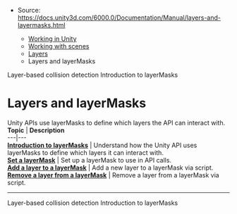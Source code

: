 * Source: https://docs.unity3d.com/6000.0/Documentation/Manual/layers-and-layermasks.html

  * [Working in Unity](https://docs.unity3d.com/6000.0/Documentation/Manual/working-in-unity.html)
  * [Working with scenes](https://docs.unity3d.com/6000.0/Documentation/Manual/working-with-scenes.html)
  * [Layers](https://docs.unity3d.com/6000.0/Documentation/Manual/Layers.html)
  * Layers and layerMasks


[](https://docs.unity3d.com/6000.0/Documentation/Manual/LayerBasedCollision.html)
Layer-based collision detection
[](https://docs.unity3d.com/6000.0/Documentation/Manual/layermask-introduction.html)
Introduction to layerMasks
# Layers and layerMasks
Unity APIs use layerMasks to define which layers the API can interact with.
**Topic** | **Description**  
---|---  
[**Introduction to layerMasks**](https://docs.unity3d.com/6000.0/Documentation/Manual/layermask-introduction.html) | Understand how the Unity API uses layerMasks to define which layers it can interact with.  
[**Set a layerMask**](https://docs.unity3d.com/6000.0/Documentation/Manual/layermask-set.html) | Set up a layerMask to use in API calls.  
[**Add a layer to a layerMask**](https://docs.unity3d.com/6000.0/Documentation/Manual/layermask-add.html) | Add a new layer to a layerMask via script.  
[**Remove a layer from a layerMask**](https://docs.unity3d.com/6000.0/Documentation/Manual/layermask-remove.html) | Remove a layer from a layerMask via script.  
* * *
[](https://docs.unity3d.com/6000.0/Documentation/Manual/LayerBasedCollision.html)
Layer-based collision detection
[](https://docs.unity3d.com/6000.0/Documentation/Manual/layermask-introduction.html)
Introduction to layerMasks
